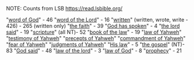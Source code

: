 NOTE: Counts from LSB https://read.lsbible.org/

"[word of God](word%20of%20God)" - 46
"[word of the Lord](word%20of%20the%20Lord)" - 16
"[written](written)" (written, wrote, write - 426) - 265 (written only)
"[the faith](the%20faith)" - 39
"[God has spoken](God%20has%20spoken)" - 4
"[the lord said](the%20lord%20said)" - 19
"[scripture](scripture)" (all NT)- 52
"[book of the law](book%20of%20the%20law)" - 19
"[law of Yahweh](law%20of%20Yahweh)"
"[testimony of Yahweh](testimony%20of%20Yahweh)"
"[precepts of Yahweh](precepts%20of%20Yahweh)"
"[commandment of Yahweh](commandment%20of%20Yahweh)"
"[fear of Yahweh](fear%20of%20Yahweh)"
"[judgments of Yahweh](judgments%20of%20Yahweh)"
"[His law](His%20law)" - 5
"[the gospel](the%20gospel)" (NT)- 83
"[God said](God%20said)" - 48
"[law of the lord](law%20of%20the%20lord)" - 3
"[law of God](law%20of%20God)" - 8
"[prophecy](prophecy)" - 21